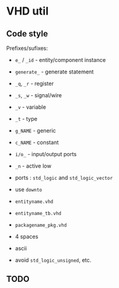 
# VHD util

## Code style

Prefixes/sufixes:

- `e_` / `_id` - entity/component instance
- `generate_` - generate statement
- `_q`, `_r` - register
- `_s`, `_w` - signal/wire
- `_v` - variable
- `_t` - type
- `g_NAME` - generic
- `c_NAME` - constant
- `i/o_` - input/output ports
- `_n` - active low

- ports : `std_logic` and `std_logic_vector`
- use `downto`
- `entityname.vhd`
- `entityname_tb.vhd`
- `packagename_pkg.vhd`

- 4 spaces
- ascii
- avoid `std_logic_unsigned`, etc.

## TODO

